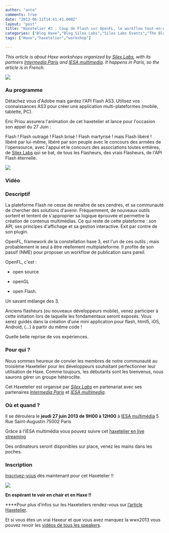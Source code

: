```yaml
---
author: "anto"
comments: true
date: "2013-06-11T14:41:41.000Z"
layout: "post"
title: "Haxetelier #3 : Coup de Flash sur OpenFL, le workflow tout-en-un"
categories: ["Blog Haxe","Blog Silex Labs","Silex Labs Events","The Blog"]
tags: ["Haxe","haxetelier","workshop"]

---
```

_This article is about Haxe workshops organized by [Silex Labs](https://www.silexlabs.org/), with its partners [Intermedia Paris](http://www.intermedia-paris.fr/) and [IESA multimedia](http://www.iesamultimedia.fr/). It happens in Paris, so the article is in French._

[![](https://www.silexlabs.org/wp-content/uploads/2013/06/haxetelier-27-juin.png)](https://www.silexlabs.org/143492/the-blog/haxetelier-3-coup-de-flash-sur-openfl-le-workflow-tout-en-un/attachment/haxetelier-27-juin/)


### Au programme


Détachez vous d'Adobe mais gardez l'API Flash AS3. Utilisez vos connaissances AS3 pour créer une application multi-plateformes (mobile, tablette, PC).

Eric Priou assurera l'animation de cet haxetelier et lance pour l'occasion son appel du 27 Juin :

Flash ! Flash outragé ! Flash brisé ! Flash martyrisé ! mais Flash libéré ! libéré par lui-même, libéré par son peuple avec le concours des armées de l'opensource, avec l'appui et le concours des associations toutes entières, de [Silex Labs](https://www.silexlabs.org/) qui se bat, de tous les Flasheurs, des vrais Flasheurs, de l'API Flash éternelle.

[![](https://www.silexlabs.org/wp-content/uploads/2013/06/openfl.jpg)](https://www.silexlabs.org/143492/the-blog/haxetelier-3-coup-de-flash-sur-openfl-le-workflow-tout-en-un/attachment/openfl/)


### Vidéo





###




### Descriptif






La plateforme Flash ne cesse de renaître de ses cendres, et sa communauté de chercher des solutions d'avenir. Fréquemment, de nouveaux outils sortent et tentent de s'approprier sa logique éprouvée et permettre la création de contenus multimédias.
Ce qui reste de cette plateforme : son API, ses principes d'affichage et sa gestion interactive. Exit par contre de son plugin.

OpenFL, framework de la constellation haxe 3, est l'un de ces outils ; mais probablement le seul à être réellement multiplateforme. Il profite de son passif (NME) pour proposer un workflow de publication sans pareil.

OpenFL, c'est :




  * open source


  * openGL


  * open Flash.


Un savant mélange des 3.

Anciens flasheurs (ou nouveaux développeurs mobile), venez participer à cette initiation lors de laquelle les fondamentaux seront exposés. Vous serez guidés dans la création d'une mini application pour flash, html5, iOS, Androïd, (...) à partir du même code !

Quelle belle reprise de vos expériences.






### Pour qui ?


Nous sommes heureux de convier les membres de notre communauté au troisième Haxetelier pour les développeurs souhaitant perfectionner leur utilisation de Haxe. Comme toujours, les débutants sont les bienvenus, nous saurons gérer un groupe hétéroclite.

Cet Haxetelier est organisé par _[Silex Labs](https://www.silexlabs.org/)_ en partenariat avec ses partenaires _[Intermedia Paris](http://www.intermedia-paris.fr/)_ et _[IESA multimedia](http://www.iesamultimedia.fr/)_.


### Où et quand ?


Il se déroulera le **jeudi 27 juin 2013 de 9H00 à 12H00**
à [IESA multimédia](http://www.iesamultimedia.fr/)
5 Rue Saint-Augustin
75002 Paris

Grâce à l'IESA multimédia vous pouvez suivre cet [haxetelier en live streaming](http://www.livestream.com/iesamultimedia)

Des ordinateurs seront disponibles sur place, venez les mains dans les poches.


### Inscription


[Inscrivez-vous](http://haxetelier3.eventbrite.fr/) dès maintenant pour cet Haxetelier !!

[![](https://www.silexlabs.org/wp-content/uploads/2013/06/icone_inscription111.png)](http://haxetelier3.eventbrite.fr/)

**En espérant te voir en chair et en Haxe !!**

****Pour plus d’infos sur les Haxeteliers rendez-vous sur [l’article Haxetelier](https://www.silexlabs.org/137619/the-blog/blog-silex-labs/haxeteliers-haxe-initiation-paris/?#concept).

Et si vous êtes un vrai Haxeur et que vous avez manquez la wwx2013 vous pouvez revoir les [vidéos de tous les speakers](https://www.silexlabs.org/140165/the-blog/wwx2013-was-haxeptional-thanks-to-you-all/#videos).


